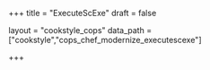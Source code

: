 +++
title = "ExecuteScExe"
draft = false

layout = "cookstyle_cops"
data_path = ["cookstyle","cops_chef_modernize_executescexe"]

+++

<!-- The content of this page is automatically generated from the
cops_chef_modernize_executescexe.yml file in github.com/chef/cookstyle/blob/master/docs-chef-io/data/cookstyle/. -->

